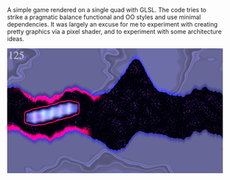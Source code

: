 A simple game rendered on a single quad with GLSL. The code tries to strike a pragmatic balance functional and OO styles and use minimal dependencies. It was largely an excuse for me to experiment with creating pretty graphics via a pixel shader, and to experiment with some architecture ideas.

![](screen.jpeg)
